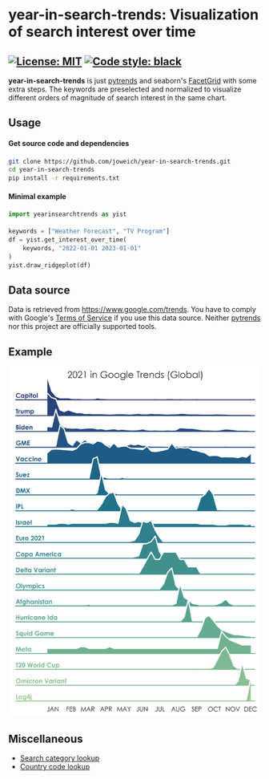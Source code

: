 # year-in-search-trends: Visualization of search interest over time

[![License: MIT](https://img.shields.io/badge/License-MIT-yellow.svg)](https://opensource.org/licenses/MIT)
[![Code style: black](https://img.shields.io/badge/code%20style-black-000000.svg)](https://github.com/psf/black)
---

**year-in-search-trends** is just [pytrends](https://github.com/GeneralMills/pytrends) and seaborn's [FacetGrid](https://seaborn.pydata.org/generated/seaborn.FacetGrid.html) with some extra steps.
The keywords are preselected and normalized to visualize different orders of magnitude of search interest in the same chart.

## Usage
#### Get source code and dependencies
```sh
git clone https://github.com/joweich/year-in-search-trends.git
cd year-in-search-trends
pip install -r requirements.txt
```
#### Minimal example
```python
import yearinsearchtrends as yist

keywords = ["Weather Forecast", "TV Program"]
df = yist.get_interest_over_time(
    keywords, "2022-01-01 2023-01-01"
)
yist.draw_ridgeplot(df)
```

## Data source
Data is retrieved from https://www.google.com/trends. You have to comply with Google's [Terms of Service](https://support.google.com/trends/answer/4365538?hl=en) if you use this data source. Neither [pytrends](https://github.com/GeneralMills/pytrends) nor this project are officially supported tools.

## Example
![Example](example.png)

## Miscellaneous
- [Search category lookup](https://github.com/pat310/google-trends-api/wiki/Google-Trends-Categories)
- [Country code lookup](https://en.wikipedia.org/wiki/List_of_ISO_3166_country_codes)